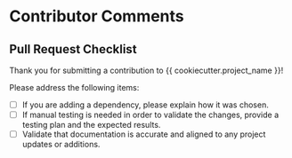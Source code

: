 # Contributor Comments

## Pull Request Checklist

Thank you for submitting a contribution to {{ cookiecutter.project_name }}!

Please address the following items:

- [ ] If you are adding a dependency, please explain how it was chosen.
- [ ] If manual testing is needed in order to validate the changes, provide a testing plan and the expected results.
- [ ] Validate that documentation is accurate and aligned to any project updates or additions.
